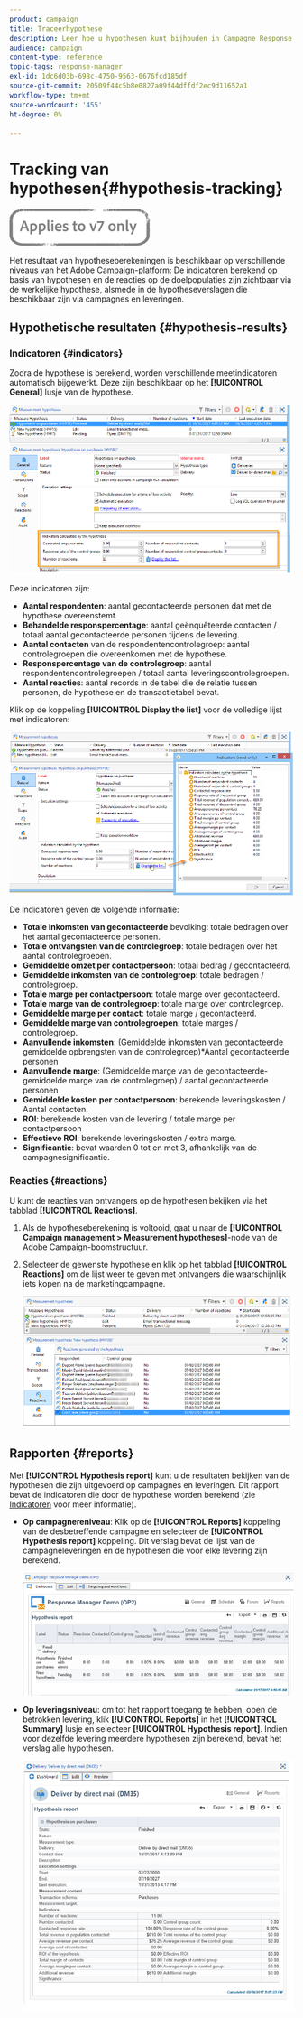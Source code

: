 ```yaml
---
product: campaign
title: Traceerhypothese
description: Leer hoe u hypothesen kunt bijhouden in Campagne Response Manager
audience: campaign
content-type: reference
topic-tags: response-manager
exl-id: 1dc6d03b-698c-4750-9563-0676fcd185df
source-git-commit: 20509f44c5b8e0827a09f44dffdf2ec9d11652a1
workflow-type: tm+mt
source-wordcount: '455'
ht-degree: 0%

---
```


# Tracking van hypothesen{#hypothesis-tracking}

![](../../assets/v7-only.svg)

Het resultaat van hypotheseberekeningen is beschikbaar op verschillende niveaus van het Adobe Campaign-platform: De indicatoren berekend op basis van hypothesen en de reacties op de doelpopulaties zijn zichtbaar via de werkelijke hypothese, alsmede in de hypotheseverslagen die beschikbaar zijn via campagnes en leveringen.

## Hypothetische resultaten {#hypothesis-results}

### Indicatoren {#indicators}

Zodra de hypothese is berekend, worden verschillende meetindicatoren automatisch bijgewerkt. Deze zijn beschikbaar op het **[!UICONTROL General]** lusje van de hypothese.

![](assets/response_hypothesis_delivery_example_010.png)

Deze indicatoren zijn:

* **Aantal respondenten**: aantal gecontacteerde personen dat met de hypothese overeenstemt.
* **Behandelde responspercentage**: aantal geënquêteerde contacten / totaal aantal gecontacteerde personen tijdens de levering.
* **Aantal contacten** van de respondentencontrolegroep: aantal controlegroepen die overeenkomen met de hypothese.
* **Responspercentage van de controlegroep**: aantal respondentencontrolegroepen / totaal aantal leveringscontrolegroepen.
* **Aantal reacties**: aantal records in de tabel die de relatie tussen personen, de hypothese en de transactietabel bevat.

Klik op de koppeling **[!UICONTROL Display the list]** voor de volledige lijst met indicatoren:

![](assets/response_hypothesis_indicators_002.png)

De indicatoren geven de volgende informatie:

* **Totale inkomsten van gecontacteerde** bevolking: totale bedragen over het aantal gecontacteerde personen.
* **Totale ontvangsten van de controlegroep**: totale bedragen over het aantal controlegroepen.
* **Gemiddelde omzet per contactpersoon**: totaal bedrag / gecontacteerd.
* **Gemiddelde inkomsten van de controlegroep**: totale bedragen / controlegroep.
* **Totale marge per contactpersoon**: totale marge over gecontacteerd.
* **Totale marge van de controlegroep**: totale marge over controlegroep.
* **Gemiddelde marge per contact**: totale marge / gecontacteerd.
* **Gemiddelde marge van controlegroepen**: totale marges / controlegroep.
* **Aanvullende inkomsten**: (Gemiddelde inkomsten van gecontacteerde gemiddelde opbrengsten van de controlegroep)*Aantal gecontacteerde personen
* **Aanvullende marge**: (Gemiddelde marge van de gecontacteerde-gemiddelde marge van de controlegroep) / aantal gecontacteerde personen
* **Gemiddelde kosten per contactpersoon**: berekende leveringskosten / Aantal contacten.
* **ROI**: berekende kosten van de levering / totale marge per contactpersoon
* **Effectieve ROI**: berekende leveringskosten / extra marge.
* **Significantie**: bevat waarden 0 tot en met 3, afhankelijk van de campagnesignificantie.

### Reacties {#reactions}

U kunt de reacties van ontvangers op de hypothesen bekijken via het tabblad **[!UICONTROL Reactions]**.

1. Als de hypotheseberekening is voltooid, gaat u naar de **[!UICONTROL Campaign management > Measurement hypotheses]**-node van de Adobe Campaign-boomstructuur.
1. Selecteer de gewenste hypothese en klik op het tabblad **[!UICONTROL Reactions]** om de lijst weer te geven met ontvangers die waarschijnlijk iets kopen na de marketingcampagne.

   ![](assets/response_hypothesis_reactions_001.png)

## Rapporten {#reports}

Met **[!UICONTROL Hypothesis report]** kunt u de resultaten bekijken van de hypothesen die zijn uitgevoerd op campagnes en leveringen. Dit rapport bevat de indicatoren die door de hypothese worden berekend (zie [Indicatoren](#indicators) voor meer informatie).

* **Op campagnereniveau**: Klik op de  **[!UICONTROL Reports]** koppeling van de desbetreffende campagne en selecteer de  **[!UICONTROL Hypothesis report]** koppeling. Dit verslag bevat de lijst van de campagneleveringen en de hypothesen die voor elke levering zijn berekend.

   ![](assets/response_hypothesis_campaign_report_001.png)

* **Op leveringsniveau**: om tot het rapport toegang te hebben, open de betrokken levering, klik  **[!UICONTROL Reports]** in het  **[!UICONTROL Summary]** lusje en selecteer  **[!UICONTROL Hypothesis report]**. Indien voor dezelfde levering meerdere hypothesen zijn berekend, bevat het verslag alle hypothesen.

   ![](assets/response_hypothesis_delivery_report_001.png)
